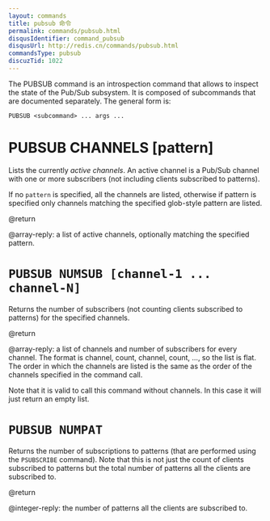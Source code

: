 ```yaml
---
layout: commands
title: pubsub 命令
permalink: commands/pubsub.html
disqusIdentifier: command_pubsub
disqusUrl: http://redis.cn/commands/pubsub.html
commandsType: pubsub
discuzTid: 1022
---
```


The PUBSUB command is an introspection command that allows to inspect the
state of the Pub/Sub subsystem. It is composed of subcommands that are
documented separately. The general form is:

    PUBSUB <subcommand> ... args ...

# PUBSUB CHANNELS [pattern]

Lists the currently *active channels*. An active channel is a Pub/Sub channel
with one or more subscribers (not including clients subscribed to patterns).

If no `pattern` is specified, all the channels are listed, otherwise if pattern
is specified only channels matching the specified glob-style pattern are
listed.

@return

@array-reply: a list of active channels, optionally matching the specified pattern.

# `PUBSUB NUMSUB [channel-1 ... channel-N]`

Returns the number of subscribers (not counting clients subscribed to patterns)
for the specified channels.

@return

@array-reply: a list of channels and number of subscribers for every channel. The format is channel, count, channel, count, ..., so the list is flat.
The order in which the channels are listed is the same as the order of the
channels specified in the command call.

Note that it is valid to call this command without channels. In this case it
will just return an empty list.

# `PUBSUB NUMPAT`

Returns the number of subscriptions to patterns (that are performed using the
`PSUBSCRIBE` command). Note that this is not just the count of clients subscribed
to patterns but the total number of patterns all the clients are subscribed to.

@return

@integer-reply: the number of patterns all the clients are subscribed to.
